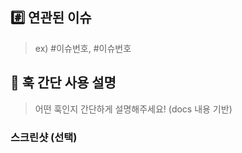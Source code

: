 ## #️⃣ 연관된 이슈

> ex) #이슈번호, #이슈번호

## 📝 훅 간단 사용 설명

> 어떤 훅인지 간단하게 설명해주세요! (docs 내용 기반)

### 스크린샷 (선택)
